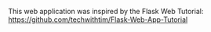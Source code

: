 This web application was inspired by the Flask Web Tutorial:
https://github.com/techwithtim/Flask-Web-App-Tutorial


